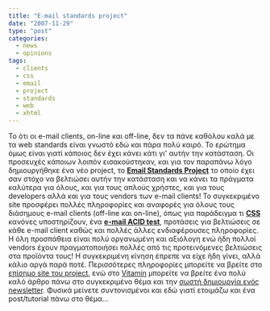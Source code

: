 ```yaml
---
title: "Ε-mail standards project"
date: "2007-11-29"
type: "post"
categories:
  - news
  - opinions
tags:
  - clients
  - css
  - email
  - project
  - standards
  - web
  - xhtml
---
```


Το ότι οι e-mail clients, on-line και off-line, δεν τα πάνε καθόλου καλά με τα web standards είναι γνωστό εδώ και πάρα πολύ καιρό. Το ερώτημα όμως είναι γιατί κάποιος δεν έχει κάνει κάτι γι' αυτήν την κατάσταση. Οι προσευχές κάποιων λοιπόν εισακούστηκαν, και για τον παραπάνω λόγο δημιουργήθηκε ένα νέο project, το [**Email Standards Project**](http://www.email-standards.org/ "E-mail Standards Project") το οποίο έχει σαν στόχο να βελτιώσει αυτήν την κατάσταση και να κάνει τα πράγματα καλύτερα για όλους, και για τους απλούς χρήστες, και για τους developers αλλά και για τους vendors των e-mail clients! Το συγκεκριμένο site προσφέρει πολλές πληροφορίες και αναφορές για όλους τους διάσημους e-mail clients (off-line και on-line), όπως για παράδειγμα τι [**CSS**](http://www.w3.org/Style/CSS/ "W3C CSS") κανόνες υποστηρίζουν, ένα [**e-mail ACID test**](http://www.email-standards.org/acid-test/ "e-mail ACID test"), προτάσεις για βελτιώσεις σε κάθε e-mail client καθώς και πολλές άλλες ενδιαφέρουσες πληροφορίες. Η όλη προσπάθεια είναι πολύ οργανωμένη και αξιόλογη ενώ ήδη πολλοί vendors έχουν πραγματοποιήσει πολλές από τις προτεινόμενες βελτιώσεις στα προϊόντα τους! Η συγκεκριμένη κίνηση έπρεπε να είχε ήδη γίνει, αλλά κάλιο αργά παρά ποτέ. Περισσότερες πληροφορίες μπορείτε να βρείτε στο [επίσημο site του project](http://www.email-standards.org/ "E-mail Standards Project"), ενώ στο [Vitamin](http://www.thinkvitamin.com/ "Vitamin site") μπορείτε να βρείτε ένα πολύ καλό άρθρο πάνω στο συγκεκριμένο θέμα και την [σωστή δημιουργία ενός newsletter](http://www.thinkvitamin.com/features/design/ensuring-your-html-emails-look-great-and-get-delivered "Ensuring your HTML emails look great and get delivered"). Φυσικά μείνετε συντονισμένοι και εδώ γιατί ετοιμάζω και ένα post/tutorial πάνω στο θέμα...
